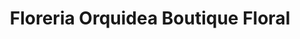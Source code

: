 ---
title: "Floreria Orquidea Boutique Floral"
url: /iguala/floreria-orquidea-boutique-floral/
shop: floristería
---